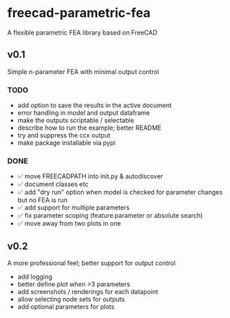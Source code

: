 # freecad-parametric-fea

 A flexible parametric FEA library based on FreeCAD

## v0.1
Simple n-parameter FEA with minimal output control 

### TODO
- add option to save the results in the active document
- error handling in model and output dataframe
- make the outputs scriptable / selectable
- describe how to run the example; better README
- try and suppress the ccx output
- make package installable via pypi

### DONE
- :white_check_mark: move FREECADPATH into init.py & autodiscover 
- :white_check_mark: document classes etc
- :white_check_mark: add "dry run" option when model is checked for parameter changes but no FEA is run
- :white_check_mark: add support for multiple parameters
- :white_check_mark: fix parameter scoping (feature.parameter or absolute search)
- :white_check_mark: move away from two plots in one

## v0.2
A more professional feel; better support for output control

- add logging
- better define plot when >3 parameters
- add screenshots / renderings for each datapoint
- allow selecting node sets for outputs
- add optional parameters for plots

